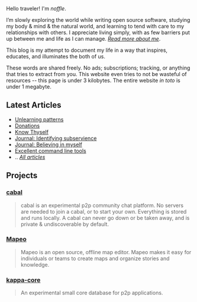 Hello traveler! I'm *noffle*.

I’m slowly exploring the world while writing open source software, studying my
body & mind & the natural world, and learning to tend with care to my
relationships with others. I appreciate living simply, with as few barriers put
up between me and life as I can manage. *[Read more about me](about.html)*.

This blog is my attempt to document my life in a way that inspires, educates,
and illuminates the both of us.

These words are shared freely. No ads; subscriptions; tracking, or anything that
tries to extract from you. This website even tries to not be wasteful of
resources -- this page is under 3 kilobytes. The entire website *in toto* is
under 1 megabyte.

## Latest Articles

- [Unlearning patterns](articles/patterns.html)
- [Donations](articles/donations.html)
- [Know Thyself](articles/know_thyself.html)
- [Journal: Identifying subservience](articles/2017-12-12-identifying-subservience.markdown)
- [Journal: Believing in myself](articles/2017-12-10.md)
- [Excellent command line tools](articles/2017-11-29.html)
- .. *[All articles](articles.html)*

## Projects

### [cabal](http://cabal.chat)

> cabal is an experimental p2p community chat platform. No servers are needed to
> join a cabal, or to start your own. Everything is stored and runs locally. A
> cabal can never go down or be taken away, and is private & undiscoverable by
> default.

### [Mapeo](https://mapeo.world)

> Mapeo is an open source, offline map editor. Mapeo makes it easy for
> individuals or teams to create maps and organize stories and knowledge.

### [kappa-core](https://github.com/noffle/kappa-core)

> An experimental small core database for p2p applications.

